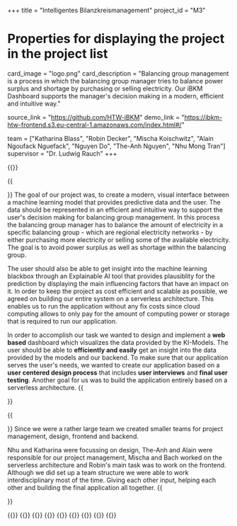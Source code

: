 +++
title = "Intelligentes Bilanzkreismanagement"
project_id = "M3"

# Properties for displaying the project in the project list
card_image = "logo.png"
card_description = "Balancing group management is a process in which the balancing group manager tries to balance power surplus and shortage by purchasing or selling electricity. Our iBKM Dashboard supports the manager's decision making in a modern, efficient and intuitive way."

source_link = "https://github.com/HTW-iBKM"
demo_link = "https://ibkm-htw-frontend.s3.eu-central-1.amazonaws.com/index.html#/"

team = ["Katharina Blass", "Robin Decker", "Mischa Koischwitz", "Alain Ngoufack Nguefack", "Nguyen Do", "The-Anh Nguyen", "Nhu Mong Tran"]
supervisor = "Dr. Ludwig Rauch"
+++

{{<mediathek id="28a4b756e7763759a8c7eb26a02ebff3" title="Presentation">}}

{{<section title="The Objective">}}
The goal of our project was, to create a modern, visual interface between a machine learning model that provides predictive data and the user. The data should be represented in an efficient and intuitive way to support the user's decision making for balancing group management.
In this process the balancing group manager has to balance the amount of electricity in a specific balancing group -  which are regional electricity networks -  by either purchasing more electricity or selling some of the available electricity. The goal is to avoid power surplus as well as shortage within the balancing group.

The user should also be able to get insight into the machine learning blackbox through an Explainable AI tool that provides plausiblity for the prediction by displaying the main influencing factors that have an impact on it.
In order to keep the project as cost efficient and scalable as possible, we agreed on building our entire system on a serverless architecture.
This enables us to run the application without any fix costs since cloud computing allows to only pay for the amount of computing power or storage that is required to run our application.

In order to accomplish our task we wanted to design and implement a **web based** dashboard which visualizes the data provided by the KI-Models.
The user should be able to **efficiently and easily** get an insight into the data provided by the models and our backend.
To make sure that our application serves the user's needs, we wanted to create our application based on a **user centered design process** that includes **user interviews** and **final user testing**.
Another goal for us was to build the application entirely based on a serverless architecture.
{{</section >}}

{{<section title="The Team">}}
Since we were a rather large team we created smaller teams for project management, design, frontend and backend.

Nhu and Katharina were focussing on design, The-Anh and Alain were responsible for our project management, Mischa and Bach worked on the serverless architecture and Robin's main task was to work on the frontend.
Although we did set up a team structure we were able to work interdisciplinary most of the time. Giving each other input, helping each other and building the final application all together.
{{</section >}}

{{<gallery>}}
{{<team-member image="nhu.jpg" name="Nhu">}}
{{<team-member image="mischa.png" name="Mischa">}}
{{<team-member image="the.jpg" name="The-Anh">}}
{{<team-member image="alain.png" name="Alain">}}
{{<team-member image="katharina.jpg" name="Katharina">}}
{{<team-member image="bach.png" name="Bach">}}
{{<team-member image="robin.jpg" name="Robin">}}
{{</gallery>}}
